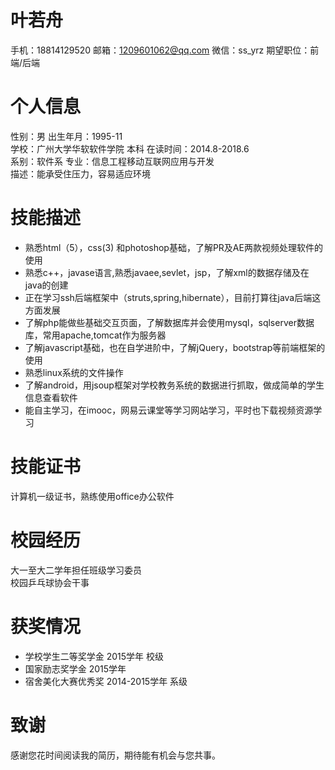 # 叶若舟
 手机：18814129520  邮箱：1209601062@qq.com  微信：ss_yrz  期望职位：前端/后端 

 
# 个人信息
  性别：男                        出生年月：1995-11   
  学校：广州大学华软软件学院        本科     在读时间：2014.8-2018.6  
  系别：软件系                    专业：信息工程移动互联网应用与开发   
  描述：能承受住压力，容易适应环境     
# 技能描述
  * 熟悉html（5），css(3) 和photoshop基础，了解PR及AE两款视频处理软件的使用
  * 熟悉c++，javase语言,熟悉javaee,sevlet，jsp，了解xml的数据存储及在java的创建
  * 正在学习ssh后端框架中（struts,spring,hibernate），目前打算往java后端这方面发展
  * 了解php能做些基础交互页面，了解数据库并会使用mysql，sqlserver数据库，常用apache,tomcat作为服务器
  * 了解javascript基础，也在自学进阶中，了解jQuery，bootstrap等前端框架的使用
  * 熟悉linux系统的文件操作
  * 了解android，用jsoup框架对学校教务系统的数据进行抓取，做成简单的学生信息查看软件
  * 能自主学习，在imooc，网易云课堂等学习网站学习，平时也下载视频资源学习
  
# 技能证书
  计算机一级证书，熟练使用office办公软件   
# 校园经历
  大一至大二学年担任班级学习委员  
  校园乒乓球协会干事   
# 获奖情况
  * 学校学生二等奖学金 2015学年 校级
  * 国家励志奖学金  2015学年
  * 宿舍美化大赛优秀奖 2014-2015学年 系级
   
# 致谢
感谢您花时间阅读我的简历，期待能有机会与您共事。
